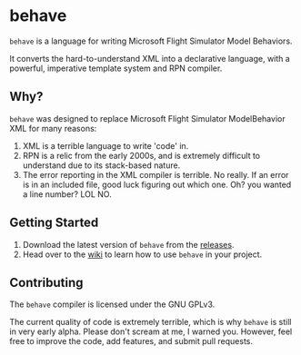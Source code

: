# behave

`behave` is a language for writing Microsoft Flight Simulator Model Behaviors.

It converts the hard-to-understand XML into a declarative language, with a powerful, imperative template system and RPN compiler.

## Why?

`behave` was designed to replace Microsoft Flight Simulator ModelBehavior XML for many reasons:
1. XML is a terrible language to write 'code' in.
2. RPN is a relic from the early 2000s, and is extremely difficult to understand due to its stack-based nature.
3. The error reporting in the XML compiler is terrible. No really. If an error is in an included file, 
good luck figuring out which one. Oh? you wanted a line number? LOL NO.

## Getting Started

1. Download the latest version of `behave` from the [releases](https://github.com/Synaptic-Simulations/behave/releases).
2. Head over to the [wiki](https://github.com/Synaptic-Simulations/behave/wiki) to learn how to use `behave` in your project.

## Contributing

The `behave` compiler is licensed under the GNU GPLv3.

The current quality of code is extremely terrible, which is why `behave` is still in very early alpha.
Please don't scream at me, I warned you. However, feel free to improve the code, add features, and submit pull requests.
